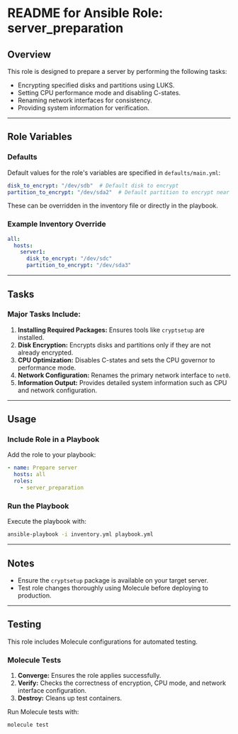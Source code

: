 # README for Ansible Role: server_preparation

## Overview
This role is designed to prepare a server by performing the following tasks:
- Encrypting specified disks and partitions using LUKS.
- Setting CPU performance mode and disabling C-states.
- Renaming network interfaces for consistency.
- Providing system information for verification.

---

## Role Variables

### Defaults
Default values for the role's variables are specified in `defaults/main.yml`:

```yaml
disk_to_encrypt: "/dev/sdb"  # Default disk to encrypt
partition_to_encrypt: "/dev/sda2"  # Default partition to encrypt near root
```

These can be overridden in the inventory file or directly in the playbook.

### Example Inventory Override
```yaml
all:
  hosts:
    server1:
      disk_to_encrypt: "/dev/sdc"
      partition_to_encrypt: "/dev/sda3"
```

---

## Tasks

### Major Tasks Include:
1. **Installing Required Packages:** Ensures tools like `cryptsetup` are installed.
2. **Disk Encryption:** Encrypts disks and partitions only if they are not already encrypted.
3. **CPU Optimization:** Disables C-states and sets the CPU governor to performance mode.
4. **Network Configuration:** Renames the primary network interface to `net0`.
5. **Information Output:** Provides detailed system information such as CPU and network configuration.

---

## Usage

### Include Role in a Playbook
Add the role to your playbook:

```yaml
- name: Prepare server
  hosts: all
  roles:
    - server_preparation
```

### Run the Playbook
Execute the playbook with:
```bash
ansible-playbook -i inventory.yml playbook.yml
```

---

## Notes
- Ensure the `cryptsetup` package is available on your target server.
- Test role changes thoroughly using Molecule before deploying to production.

---

## Testing
This role includes Molecule configurations for automated testing.

### Molecule Tests
1. **Converge:** Ensures the role applies successfully.
2. **Verify:** Checks the correctness of encryption, CPU mode, and network interface configuration.
3. **Destroy:** Cleans up test containers.

Run Molecule tests with:
```bash
molecule test
```

